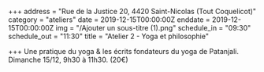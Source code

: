+++
address = "Rue de la Justice 20, 4420 Saint-Nicolas (Tout Coquelicot)"
category = "ateliers"
date = 2019-12-15T00:00:00Z
enddate = 2019-12-15T00:00:00Z
img = "/Ajouter un sous-titre (1).png"
schedule_in = "09:30"
schedule_out = "11:30"
title = "Atelier 2 - Yoga et philosophie"

+++
Une pratique du yoga & les écrits fondateurs du yoga de Patanjali. Dimanche 15/12, 9h30 à 11h30. (20€)